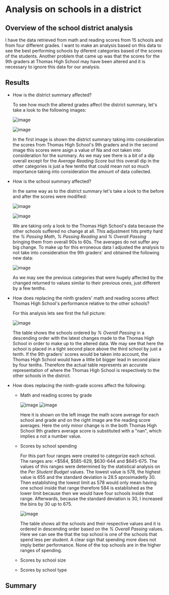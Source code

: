 # Analysis on schools in a district
## Overview of the school district analysis
I have the data retrieved from math and reading scores from 15 schools and from four different grades. I want to make an analysis based on this data to see the best performing schools by diferent categories based of the scores of the students. Another problem that came up was that the scores for the 9th graders at Thomas High School may have been altered and it is necessary to ignore this data for our analysis.
## Results
- How is the district summary affected?

  To see how much the altered grades affect the district summary, let's take a look to the following images:
  
  ![image](https://user-images.githubusercontent.com/89402038/136705933-884f2b68-1d82-407f-9159-1d653e6434fe.png)
  
  ![image](https://user-images.githubusercontent.com/89402038/136705854-dcc7e837-f331-43a1-908f-a794a095e315.png)
  
  In the first image is shown the district summary taking into consideration the scores from Thomas High School's 9th graders and in the second image this scores were asign a value of Na and not taken into consideration for the summary. As we may see there is a bit of a dip overall except for the _Average Reading Score_ but this overall dip in the other categories is just a few tenths that could mean not so much importance taking into consideration the amount of data collected. 
- How is the school summary affected?
  
  In the same way as to the district summary let's take a look to the before and after the scores were modified:
  
  ![image](https://user-images.githubusercontent.com/89402038/136706436-03435e08-00e9-4bfa-b70a-9d7def65033e.png)
  
  ![image](https://user-images.githubusercontent.com/89402038/136706518-e640b172-f19d-448a-bd31-de6324c2061a.png)
  
  We are taking only a look to the Thomas High School's data because the other schools suffered no change at all.
  This adjustment hits pretty hard the _% Passing Math_, _% Passing Reading_ and _% Overall Passing_ bringing them from overall 90s to 60s. The averages do not suffer any big change. To make up for this erroneous data I adjusted the analysis to not take into consideration the 9th graders' and obtained the following new data:
  
  ![image](https://user-images.githubusercontent.com/89402038/136706778-af115634-cd90-4701-aea2-b9f38c3e89de.png)
  
  As we may see the previous categories that were hugely affected by the changed returned to values similar to their previous ones, just different by a few tenths.
- How does replacing the ninth graders' math and reading scores affect Thomas High School's performance relative to the other schools?
  
  For this analysis lets see first the full picture:
  
  ![image](https://user-images.githubusercontent.com/89402038/136706991-2970e240-eb84-4153-b42f-6caf726ceabc.png)
  
  The table shows the schools ordered by _% Overall Passing_ in a descending order with the latest changes made to the Thomas High School in order to make up to the altered data. We may see that here the school is placed in a tight second place above the third school by just a tenth. If the 9th graders' scores would be taken into account, the Thomas High School would have a little bit bigger lead in second place by four tenths. Therefore the actual table represents an accurate representation of where the Thomas High School is respectively to the other schools in the district.
- How does replacing the ninth-grade scores affect the following:
  - Math and reading scores by grade
    
    ![image](https://user-images.githubusercontent.com/89402038/136707720-2b86a542-071f-4a9e-9c81-627207938301.png) ![image](https://user-images.githubusercontent.com/89402038/136707734-059a9920-9b52-49bd-b247-f2550622bf87.png)
    
    Here it is shown on the left image the math score average for each school and grade and on the right image are the reading score averages. Here the only minor change is in the both Thomas High School 9th graders average score is substituted with a "nan", which implies a not a number value. 
  - Scores by school spending
    
    For this part four ranges were created to categorize each school. The ranges are: <$584, $585-629, $630-644 and $645-675. The values of this ranges were determined by the statistical analysis on the _Per Student Budget_ values. The lowest value is 578, the highest value is 655 and the standard deviation is 28.5 aproximadetly 30. Then establishing the lowest limit as 578 would only mean having one school inside that range therefore 584 is established as the lower limit because then we would have four schools inside that range. Afterwards, because the standard deviation is 30, I increased the bins by 30 up to 675.
    
    ![image](https://user-images.githubusercontent.com/89402038/136709331-3e394cb5-9107-445b-aded-fc6c0cd5aca0.png)
    
    The table shows all the schools  and their respective values and it is ordered in descending order based on the _% Overall Passing_ values. Here we can see the that the top school is one  of the schools that spend less per student. A clear sign that spending more does not imply better performance. None of the top schools are in the higher ranges of spending.
  - Scores by school size
  - Scores by school type
## Summary
